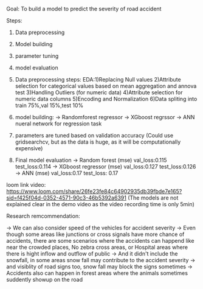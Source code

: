 
Goal: To build a model to predict the severity of road accident

Steps:
1) Data preprocessing
2) Model building
3) parameter tuning
4) model evaluation

1) Data preprocessing steps:
EDA:1)Replacing Null values
    2)Attribute selection for categorical values based on mean aggregation and annova test
    3)Handling Outliers (for numeric data)
    4)Attribute selection for numeric data columns
    5)Encoding and Normalization
    6)Data spliting into train 75%,val 15%,test 10%

2) model building:
-> Randomforest regressor
-> XGboost regrssor
-> ANN nueral network for regression task

3) parameters are tuned based on validation accuracy 
(Could use gridsearchcv, but as the data is huge, as it will be computationally expensive)

4) Final model evaluation
-> Random forest (mse)     val_loss:0.115    test_loss:0.114
-> XGboost regressor (mse) val_loss:0.127    test_loss:0.126
-> ANN (mse)               val_loss:0.17     test_loss: 0.17

loom link video: https://www.loom.com/share/26fe23fe84c64902935db39fbde7e165?sid=f425f04d-0352-4571-90c3-46b5392a6391
(The models are not explained clear in the demo video as the video recording time is only 5min)

Research remcommendation:

-> We can also consider speed of the vehicles for accident severity
-> Even though some areas like junctions or cross signals have more chance of accidents, there are some scenarios
where the accidents can happend like near the crowded places, No zebra cross areas, or Hospital areas where there is hight inflow and outflow of public
-> And it didn't include the snowfall, in some areas snow fall may contribute to the accident severity
-> and visiblity of road signs too, snow fall may block the signs sometimes
-> Accidents also can happen in forest areas where the animals sometimes suddently showup on the road